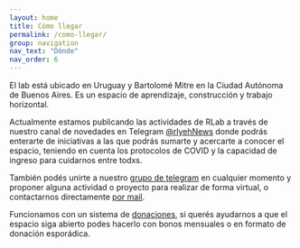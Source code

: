 ```yaml
---
layout: home
title: Cómo llegar
permalink: /como-llegar/
group: navigation
nav_text: "Dónde"
nav_order: 6
---
```

El lab está ubicado en Uruguay y Bartolomé Mitre en la Ciudad Autónoma de Buenos Aires. 
Es un espacio de aprendizaje, construcción y trabajo horizontal. 

Actualmente estamos publicando las actividades de RLab a través de nuestro canal de novedades 
en Telegram [@rlyehNews](https://t.me/rlyehNews) donde podrás enterarte de iniciativas 
a las que podrás sumarte y acercarte a conocer el espacio, teniendo en cuenta los protocolos 
de COVID y la capacidad de ingreso para cuidarnos entre todxs.

También podés unirte a nuestro [grupo de telegram](/contacto/) en cualquier momento y proponer alguna 
actividad o proyecto para realizar de forma virtual,  o contactarnos directamente [por mail](/contacto/).

Funcionamos con un sistema de [donaciones](/donaciones/), si querés ayudarnos a que el 
espacio siga abierto podes hacerlo con bonos mensuales o en formato de donación esporádica.
